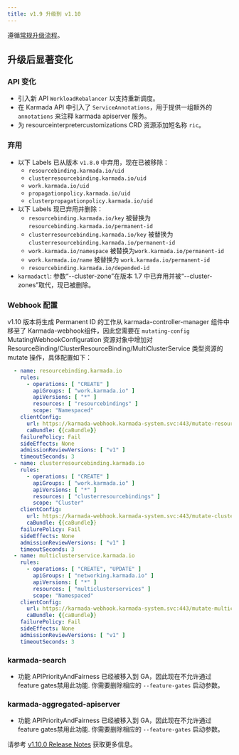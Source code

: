 ```yaml
---
title: v1.9 升级到 v1.10
---
```


遵循[常规升级流程](./README.md)。

## 升级后显著变化

### API 变化

* 引入新 API `WorkloadRebalancer` 以支持重新调度。
* 在 Karmada API 中引入了 `ServiceAnnotations`，用于提供一组额外的 `annotations` 来注释 karmada apiserver 服务。
* 为 resourceinterpretercustomizations CRD 资源添加短名称 `ric`。

### 弃用

* 以下 Labels 已从版本 `v1.8.0` 中弃用，现在已被移除：
  * `resourcebinding.karmada.io/uid`
  * `clusterresourcebinding.karmada.io/uid`
  * `work.karmada.io/uid`
  * `propagationpolicy.karmada.io/uid`
  * `clusterpropagationpolicy.karmada.io/uid`
* 以下 Labels 现已弃用并删除：
  * `resourcebinding.karmada.io/key` 被替换为 `resourcebinding.karmada.io/permanent-id`
  * `clusterresourcebinding.karmada.io/key` 被替换为 `clusterresourcebinding.karmada.io/permanent-id`
  * `work.karmada.io/namespace` 被替换为`work.karmada.io/permanent-id`
  * `work.karmada.io/name` 被替换为 `work.karmada.io/permanent-id`
  * `resourcebinding.karmada.io/depended-id`
* `karmadactl`: 参数“--cluster-zone”在版本 1.7 中已弃用并被“--cluster-zones”取代，现已被删除。

### Webhook 配置

v1.10 版本将生成 Permanent ID 的工作从 karmada-controller-manager 组件中移至了 Karmada-webhook组件，因此您需要在 `mutating-config` MutatingWebhookConfiguration 资源对象中增加对 ResourceBinding/ClusterResourceBinding/MultiClusterService 类型资源的 mutate 操作，具体配置如下：

```yaml
  - name: resourcebinding.karmada.io
    rules:
      - operations: [ "CREATE" ]
        apiGroups: [ "work.karmada.io" ]
        apiVersions: [ "*" ]
        resources: [ "resourcebindings" ]
        scope: "Namespaced"
    clientConfig:
      url: https://karmada-webhook.karmada-system.svc:443/mutate-resourcebinding
      caBundle: {{caBundle}}
    failurePolicy: Fail
    sideEffects: None
    admissionReviewVersions: [ "v1" ]
    timeoutSeconds: 3
  - name: clusterresourcebinding.karmada.io
    rules:
      - operations: [ "CREATE" ]
        apiGroups: [ "work.karmada.io" ]
        apiVersions: [ "*" ]
        resources: [ "clusterresourcebindings" ]
        scope: "Cluster"
    clientConfig:
      url: https://karmada-webhook.karmada-system.svc:443/mutate-clusterresourcebinding
      caBundle: {{caBundle}}
    failurePolicy: Fail
    sideEffects: None
    admissionReviewVersions: [ "v1" ]
    timeoutSeconds: 3
  - name: multiclusterservice.karmada.io
    rules:
      - operations: [ "CREATE", "UPDATE" ]
        apiGroups: [ "networking.karmada.io" ]
        apiVersions: [ "*" ]
        resources: [ "multiclusterservices" ]
        scope: "Namespaced"
    clientConfig:
      url: https://karmada-webhook.karmada-system.svc:443/mutate-multiclusterservice
      caBundle: {{caBundle}}
    failurePolicy: Fail
    sideEffects: None
    admissionReviewVersions: [ "v1" ]
    timeoutSeconds: 3
```

### karmada-search

* 功能 APIPriorityAndFairness 已经被移入到 GA，因此现在不允许通过 feature gates禁用此功能. 你需要删除相应的 `--feature-gates` 启动参数。

### karmada-aggregated-apiserver

* 功能 APIPriorityAndFairness 已经被移入到 GA，因此现在不允许通过 feature gates禁用此功能. 你需要删除相应的 `--feature-gates` 启动参数。

请参考 [v1.10.0 Release Notes](https://github.com/karmada-io/karmada/releases/tag/v1.10.0) 获取更多信息。
